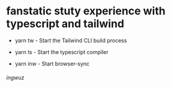 # fanstatic stuty experience with typescript and tailwind

- yarn tw - Start the Tailwind CLI build process

- yarn ts - Start the typescript compiler

- yarn inw - Start browser-sync

###### ingwuz
